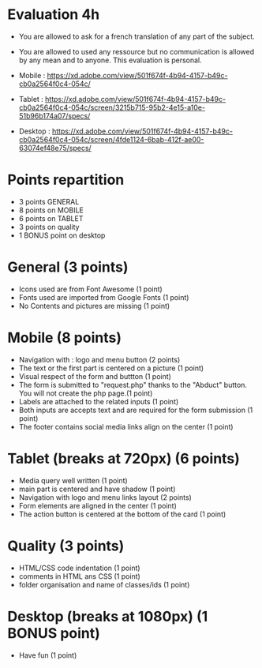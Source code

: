 # Evaluation 4h

- You are allowed to ask for a french translation of any part of the subject.
- You are allowed to used any ressource but no communication is allowed by any mean and to anyone. This evaluation is personal.

- Mobile :
  https://xd.adobe.com/view/501f674f-4b94-4157-b49c-cb0a2564f0c4-054c/
- Tablet :
  https://xd.adobe.com/view/501f674f-4b94-4157-b49c-cb0a2564f0c4-054c/screen/3215b715-95b2-4e15-a10e-51b96b174a07/specs/
- Desktop :
  https://xd.adobe.com/view/501f674f-4b94-4157-b49c-cb0a2564f0c4-054c/screen/4fde1124-6bab-412f-ae00-63074ef48e75/specs/

# Points repartition

- 3 points GENERAL
- 8 points on MOBILE
- 6 points on TABLET
- 3 points on quality
- 1 BONUS point on desktop

# General (3 points)

- Icons used are from Font Awesome (1 point)
- Fonts used are imported from Google Fonts (1 point)
- No Contents and pictures are missing (1 point)

# Mobile (8 points)

- Navigation with : logo and menu button (2 points)
- The text or the first part is centered on a picture (1 point)
- Visual respect of the form and buttton (1 point)
- The form is submitted to "request.php" thanks to the "Abduct" button. You will not create the php page.(1 point)
- Labels are attached to the related inputs (1 point)
- Both inputs are accepts text and are required for the form submission (1 point)
- The footer contains social media links align on the center (1 point)

# Tablet (breaks at 720px) (6 points)

- Media query well written (1 point)
- main part is centered and have shadow (1 point)
- Navigation with logo and menu links layout (2 points)
- Form elements are aligned in the center (1 point)
- The action button is centered at the bottom of the card (1 point)

# Quality (3 points)

- HTML/CSS code indentation (1 point)
- comments in HTML ans CSS (1 point)
- folder organisation and name of classes/ids (1 point)

# Desktop (breaks at 1080px) (1 BONUS point)

- Have fun (1 point)
